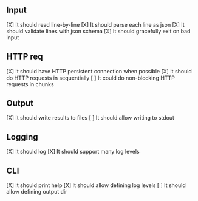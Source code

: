 ## Input
[X] It should read line-by-line
[X] It should parse each line as json
[X] It should validate lines with json schema
[X] It should gracefully exit on bad input

## HTTP req
[X] It should have HTTP persistent connection when possible
[X] It should do HTTP requests in sequentially
[ ] It could do non-blocking HTTP requests in chunks

## Output
[X] It should write results to files
[ ] It should allow writing to stdout

## Logging
[X] It should log
[X] It should support many log levels

## CLI
[X] It should print help
[X] It should allow defining log levels
[ ] It should allow defining output dir
